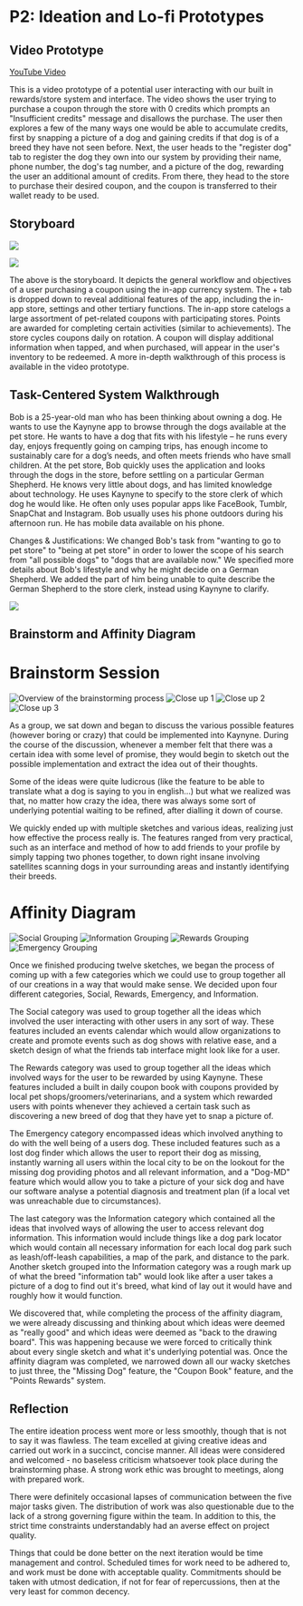 # P2: Ideation and Lo-fi Prototypes

## Video Prototype

[YouTube Video](https://www.youtube.com/watch?v=qorukLbK_k4)

This is a video prototype of a potential user interacting with our built in rewards/store system and interface. The video shows the user trying to purchase a coupon through the store with 0 credits which prompts an "Insufficient  credits" message and disallows the purchase. The user then explores a few of the many ways one would be able to accumulate credits, first by snapping a picture of a dog and gaining credits if that dog is of a breed they have not seen before. Next, the user heads to the "register dog" tab to register the dog they own into our system by providing their name, phone number, the dog's tag number, and a picture of the dog, rewarding the user an additional amount of credits. From there, they head to the store to purchase their desired coupon, and the coupon is transferred to their wallet ready to be used. 

## Storyboard

![](http://i.imgur.com/IwUGUmN.jpg?1)

![](http://i.imgur.com/84C1wOu.jpg?1)

The above is the storyboard. It depicts the general workflow and objectives of a user purchasing a coupon using the in-app currency system. The + tab is dropped down to reveal additional features of the app, including the in-app store, settings and other tertiary functions. The in-app store catelogs a large assortment of pet-related coupons with participating stores. Points are awarded for completing certain activities (similar to achievements). The store cycles coupons daily on rotation. A coupon will display additional information when tapped, and when purchased, will appear in the user's inventory to be redeemed. A more in-depth walkthrough of this process is available in the video prototype.

## Task-Centered System Walkthrough

Bob is a 25-year-old man who has been thinking about owning a dog. He wants to use the Kaynyne app to browse through the dogs available at the pet store. He wants to have a dog that fits with his lifestyle – he runs every day, enjoys frequently going on camping trips, has enough income to sustainably care for a dog’s needs, and often meets friends who have small children. At the pet store, Bob quickly uses the application and looks through the dogs in the store, before settling on a particular German Shepherd. He knows very little about dogs, and has limited knowledge about technology. He uses Kaynyne to specify to the store clerk of which dog he would like. He often only uses popular apps like FaceBook, Tumblr, SnapChat and Instagram. Bob usually uses his phone outdoors during his afternoon run. He has mobile data available on his phone.

Changes & Justifications:
  We changed Bob's task from "wanting to go to pet store" to "being at pet store" in order to lower the scope of his search from "all possible dogs" to "dogs that are available now."
  We specified more details about Bob's lifestyle and why he might decide on a German Shepherd.
  We added the part of him being unable to quite describe the German Shepherd to the store clerk, instead using Kaynyne to clarify.
  
![](http://i.imgur.com/1sZJSdA.png)

## Brainstorm and Affinity Diagram

# Brainstorm Session
![](http://i.imgur.com/N3RAaC5.jpg "Overview of the brainstorming process")
![](http://i.imgur.com/y1EHItn.jpg "Close up 1")
![](http://i.imgur.com/Cilkx34.jpg "Close up 2")
![](http://i.imgur.com/3z1xZMb.jpg "Close up 3")

As a group, we sat down and began to discuss the various possible features (however boring or crazy) that could be implemented into Kaynyne. During the course of the discussion, whenever a member felt that there was a certain idea with some level of promise, they would begin to sketch out the possible implementation and extract the idea out of their thoughts. 

Some of the ideas were quite ludicrous (like the feature to be able to translate what a dog is saying to you in english...) but what we realized was that, no matter how crazy the idea, there was always some sort of underlying potential waiting to be refined, after dialling it down of course. 

We quickly ended up with multiple sketches and various ideas, realizing just how effective the process really is. The features ranged from very practical, such as an interface and method of how to add friends to your profile by simply tapping two phones together, to down right insane involving satellites scanning dogs in your surrounding areas and instantly identifying their breeds. 

# Affinity Diagram
![](http://i.imgur.com/fYIf7O9.jpg?1 "Social Grouping")
![](http://i.imgur.com/U5Rkdzp.jpg?1 "Information Grouping")
![](http://i.imgur.com/ITlUL3q.jpg?1 "Rewards Grouping")
![](http://i.imgur.com/hJSc9Xl.jpg?1 "Emergency Grouping")

Once we finished producing twelve sketches, we began the process of coming up with a few categories which we could use to group together all of our creations in a way that would make sense. We decided upon four different categories, Social, Rewards, Emergency, and Information.

The Social category was used to group together all the ideas which involved the user interacting with other users in any sort of way. These features included an events calendar which would allow organizations to create and promote events such as dog shows with relative ease, and a sketch design of what the friends tab interface might look like for a user.

The Rewards category was used to group together all the ideas which involved ways for the user to be rewarded by using Kaynyne. These features included a built in daily coupon book with coupons provided by local pet shops/groomers/veterinarians, and a system which rewarded users with points whenever they achieved a certain task such as discovering a new breed of dog that they have yet to snap a picture of.

The Emergency category encompassed ideas which involved anything to do with the well being of a users dog. These included features such as a lost dog finder which allows the user to report their dog as missing, instantly warning all users within the local city to be on the lookout for the missing dog providing photos and all relevant information, and a "Dog-MD" feature which would allow you to take a picture of your sick dog and have our software analyse a potential diagnosis and treatment plan (if a local vet was unreachable due to circumstances).

The last category was the Information category which contained all the ideas that involved ways of allowing the user to access relevant dog information. This information would include things like a dog park locator which would contain all necessary information for each local dog park such as leash/off-leash capabilities, a map of the park, and distance to the park. Another sketch grouped into the Information category was a rough mark up of what the breed "information tab" would look like after a user takes a picture of a dog to find out it's breed, what kind of lay out it would have and roughly how it would function.

We discovered that, while completing the process of the affinity diagram, we were already discussing and thinking about which ideas were deemed as "really good" and which ideas were deemed as "back to the drawing board". This was happening because we were forced to critically think about every single sketch and what it's underlying potential was. Once the affinity diagram was completed, we narrowed down all our wacky sketches to just three, the "Missing Dog" feature, the "Coupon Book" feature, and the "Points Rewards" system. 



## Reflection

The entire ideation process went more or less smoothly, though that is not to say it was flawless. The team excelled at giving creative ideas and carried out work in a succinct, concise manner. All ideas were considered and welcomed - no baseless criticism whatsoever took place during the brainstorming phase. A strong work ethic was brought to meetings, along with prepared work.

There were definitely occasional lapses of communication between the five major tasks given. The distribution of work was also questionable due to the lack of a strong governing figure within the team. In addition to this, the strict time constraints understandably had an averse effect on project quality.

Things that could be done better on the next iteration would be time management and control. Scheduled times for work need to be adhered to, and work must be done with acceptable quality. Commitments should be taken with utmost dedication, if not for fear of repercussions, then at the very least for common decency. 
